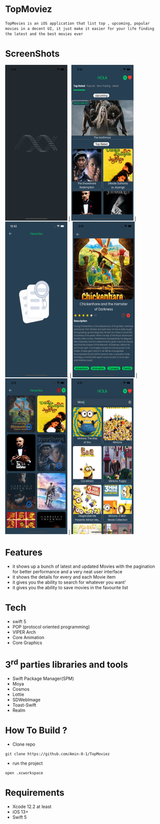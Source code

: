 # TopMoviez
`
TopMovies is an iOS application that list top , upcoming, popular movies in a decent UI, it just make it easier for your life finding the latest and the best movies ever
`
# ScreenShots
<img src="Images/0.png" width="200" height="500">   |   <img src="Images/1.png" width="200" height="500">  | <img src="Images/2.png" width="200" height="500">.  | <img src="Images/3.png" width="200" height="500">  | <img src="Images/4.png" width="200" height="500"> | <img src="Images/5.png" width="200" height="500">

# Features
* it shows up a bunch of latest and updated Movies with the pagination for better performance and a very neat user interface
* it shows the details for every and each Movie item 
* it gives you the ability to search for whatever you want'
* it gives you the ability to save movies in the favourite list

# Tech
* swift 5
* POP (protocol oriented programming)
* VIPER Arch
* Core Animation
* Core Graphics

# 3<sup>rd</sup> parties libraries and tools
* Swift Package Manager(SPM)
* Moya
* Cosmos
* Lottie
* SDWebImage
* Toast-Swift
* Realm

# How To Build ?
* Clone repo
```
git clone https://github.com/Amin-0-1/TopMoviez
```
* run the project
```
open .xcworkspace
```
# Requirements
* Xcode 12.2 at least
* iOS 13+
* Swift 5
